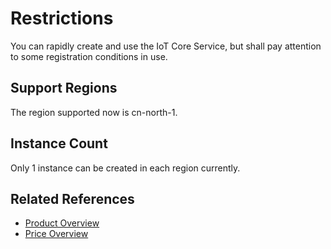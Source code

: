 # Restrictions

You can rapidly create and use the IoT Core Service, but shall pay attention to some registration conditions in use.

## Support Regions
The region supported now is cn-north-1.

## Instance Count
Only 1 instance can be created in each region currently.



## Related References

- [Product Overview](../Introduction/Product-Overview.md)
- [Price Overview](../Pricing/Price-Overview.md)
